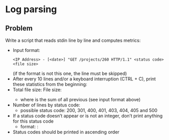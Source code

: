 # Log parsing

## Problem

Write a script that reads stdin line by line and computes metrics:

- Input format:
    ```
    <IP Address> - [<date>] "GET /projects/260 HTTP/1.1" <status code> <file size>
    ```
    (if the format is not this one, the line must be skipped)
- After every 10 lines and/or a keyboard interruption (CTRL + C), print these statistics from the beginning:
- Total file size: File size: <total size>
    - where <total size> is the sum of all previous <file size> (see input format above)
- Number of lines by status code:
    - possible status code: 200, 301, 400, 401, 403, 404, 405 and 500
- If a status code doesn’t appear or is not an integer, don’t print anything for this status code
    - format: <status code>: <number>
- Status codes should be printed in ascending order
